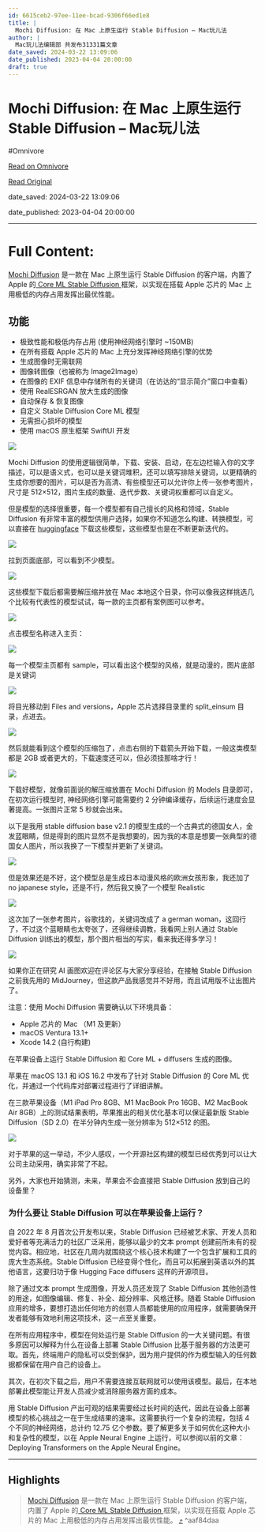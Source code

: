 ```yaml
---
id: 6615ceb2-97ee-11ee-bcad-9306f66ed1e8
title: |
  Mochi Diffusion: 在 Mac 上原生运行 Stable Diffusion – Mac玩儿法
author: |
  Mac玩儿法编辑部 共发布31331篇文章
date_saved: 2024-03-22 13:09:06
date_published: 2023-04-04 20:00:00
draft: true
---
```


# Mochi Diffusion: 在 Mac 上原生运行 Stable Diffusion – Mac玩儿法
#Omnivore

[Read on Omnivore](https://omnivore.app/me/mochi-diffusion-mac-stable-diffusion-mac-18c578f6cfb)

[Read Original](https://www.waerfa.com/mochi-diffusion-review)

date_saved: 2024-03-22 13:09:06

date_published: 2023-04-04 20:00:00

--- 

# Full Content: 

[Mochi Diffusion](https://github.com/godly-devotion/MochiDiffusion) 是一款在 Mac 上原生运行 Stable Diffusion 的客户端，内置了 Apple 的[ Core ML Stable Diffusion ](https://github.com/apple/ml-stable-diffusion)框架，以实现在搭载 Apple 芯片的 Mac 上用极低的内存占用发挥出最优性能。

## 功能

* 极致性能和极低内存占用 (使用神经网络引擎时 \~150MB)
* 在所有搭载 Apple 芯片的 Mac 上充分发挥神经网络引擎的优势
* 生成图像时无需联网
* 图像转图像（也被称为 Image2Image）
* 在图像的 EXIF 信息中存储所有的关键词（在访达的“显示简介”窗口中查看）
* 使用 RealESRGAN 放大生成的图像
* 自动保存 & 恢复图像
* 自定义 Stable Diffusion Core ML 模型
* 无需担心损坏的模型
* 使用 macOS 原生框架 SwiftUI 开发

![](https://proxy-prod.omnivore-image-cache.app/1400x889,sby5JIqNAZChp8A89kWEShZ3oS8CxSeuMTH__2ZW94vY/https://www.waerfa.com/wp-content/uploads/2023/04/Mochi-Diffusion-screenshot.webp)

Mochi Diffusion 的使用逻辑很简单，下载、安装、启动，在左边栏输入你的文字描述，可以是语义式，也可以是关键词堆积，还可以填写排除关键词，以更精确的生成你想要的图片，可以是否为高清、有些模型还可以允许你上传一张参考图片，尺寸是 512×512，图片生成的数量、迭代步数、关键词权重都可以自定义。

但是模型的选择很重要，每一个模型都有自己擅长的风格和领域，Stable Diffusion 有非常丰富的模型供用户选择，如果你不知道怎么构建、转换模型，可以直接在 [huggingface](https://huggingface.co/coreml?sort%5Fmodels=downloads#models) 下载这些模型，这些模型也是在不断更新迭代的。

![](https://proxy-prod.omnivore-image-cache.app/3084x1926,s59XuiDvaDpzMkyf-tttJqntRd8wMwmivaodU0jYNwyM/https://www.waerfa.com/wp-content/uploads/2023/04/Hugging-Face-Core-ML-Models-starting-page-tuya.webp)

拉到页面底部，可以看到不少模型。

![](https://proxy-prod.omnivore-image-cache.app/2172x1574,sROa_CxYs7TaaQZCOfRuqCLMn_MZuXSPbui0EgzXIRY8/https://www.waerfa.com/wp-content/uploads/2023/04/Mochi-Diffusion-models-online-tuya.webp)

这些模型下载后都需要解压缩并放在 Mac 本地这个目录，你可以像我这样挑选几个比较有代表性的模型试试，每一款的主页都有案例图可以参考。

![](https://proxy-prod.omnivore-image-cache.app/1054x438,sANscx-wY3lk3Gheuqsg6FCgvzwfqaQUwQRAhgsC89VI/https://www.waerfa.com/wp-content/uploads/2023/04/Mochi-Diffusion-models-tuya.webp)

点击模型名称进入主页：

![](https://proxy-prod.omnivore-image-cache.app/3142x1914,sg8TlUm92thLyZWHUG3QrkWPOkaaB2BAXmnTeSORnyfs/https://www.waerfa.com/wp-content/uploads/2023/04/Hugging-Face-model-card-tuya.webp)

每一个模型主页都有 sample，可以看出这个模型的风格，就是动漫的，图片底部是关键词

![](https://proxy-prod.omnivore-image-cache.app/1140x1752,sBF32Tj_iwUv-krkpbWGFgNO4fytwzjyI3grGAI4BDqQ/https://www.waerfa.com/wp-content/uploads/2023/04/Mochi-Diffusion-anythingmodelsample.webp)

将目光移动到 Files and versions，Apple 芯片选择目录里的 split\_einsum 目录，点进去。

![](https://proxy-prod.omnivore-image-cache.app/3134x1150,seiQCPjGDa1QoarX5Vxar-e6tlE6yOL---GpoyEAtbT8/https://www.waerfa.com/wp-content/uploads/2023/04/Hugging-Face-files-and-versions-tuya.webp)

然后就能看到这个模型的压缩包了，点击右侧的下载箭头开始下载，一般这类模型都是 2GB 或者更大的，下载速度还可以，但必须挂那啥才行！

![](https://proxy-prod.omnivore-image-cache.app/3088x914,sszL0X03RFjJe62lUM6GZq7aHQ6x4YxFPYQUZZCfAk3k/https://www.waerfa.com/wp-content/uploads/2023/04/Hugging-Face-download-split-tuya.webp)

下载好模型，就像前面说的解压缩放置在 Mochi Diffusion 的 Models 目录即可，在初次运行模型时, 神经网络引擎可能需要约 2 分钟编译缓存，后续运行速度会显著提高。一张图片正常 5 秒就会出来。

以下是我用 stable diffusion base v2.1 的模型生成的一个古典式的德国女人，金发蓝眼睛，但是得到的图片显然不是我想要的，因为我的本意是想要一张典型的德国女人图片，所以我换了一下模型并更新了关键词。

![](https://proxy-prod.omnivore-image-cache.app/2464x1564,s0sy0q8pXf2iiyJfx-iyoDHuePYRcpt6BSiWYbEONITw/https://www.waerfa.com/wp-content/uploads/2023/04/Mochi-Diffusion-stable-diffusion-base-v2-tuya.webp)

但是效果还是不好，这个模型总是生成日本动漫风格的欧洲女孩形象，我还加了 no japanese style，还是不行，然后我又换了一个模型 Realistic

![](https://proxy-prod.omnivore-image-cache.app/2376x1476,sBwPueTdvUGwK1wMmYjjdBW2T5LvCkf7h4eIbuYvS-GM/https://www.waerfa.com/wp-content/uploads/2023/04/Mochi-Diffusion-anything-tuya.webp)

这次加了一张参考图片，谷歌找的，关键词改成了 a german woman，这回行了，不过这个蓝眼睛也太夸张了，还得继续调教，我看网上别人通过 Stable Diffusion 训练出的模型，那个图片相当的写实，看来我还得多学习！

![](https://proxy-prod.omnivore-image-cache.app/2464x1564,s23eliTmIIQfHyA94NPyARD8WlAP5Lzb7HQSAZRSHEqg/https://www.waerfa.com/wp-content/uploads/2023/04/Mochi-Diffusion-realmodel-tuya.webp)

如果你正在研究 AI 画图欢迎在评论区与大家分享经验，在接触 Stable Diffusion 之前我先用的 MidJourney，但这款产品我感觉并不好用，而且试用版不让出图片了。

注意：使用 Mochi Diffusion 需要确认以下环境具备：

* Apple 芯片的 Mac （M1 及更新）
* macOS Ventura 13.1+
* Xcode 14.2 (自行构建)

在苹果设备上运行 Stable Diffusion 和 Core ML + diffusers 生成的图像。

苹果在 macOS 13.1 和 iOS 16.2 中发布了针对 Stable Diffusion 的 Core ML 优化，并通过一个代码库对部署过程进行了详细讲解。

在三款苹果设备（M1 iPad Pro 8GB、M1 MacBook Pro 16GB、M2 MacBook Air 8GB）上的测试结果表明，苹果推出的相关优化基本可以保证最新版 Stable Diffusion（SD 2.0）在半分钟内生成一张分辨率为 512×512 的图。

![](https://proxy-prod.omnivore-image-cache.app/1080x894,sRAQcf7a5i_PqpAmXK4OYzRzwqpCl3XT2daeQZax23iE/https://www.waerfa.com/wp-content/uploads/2023/04/Mochi-Diffusion-tables.webp)

对于苹果的这一举动，不少人感叹，一个开源社区构建的模型已经优秀到可以让大公司主动采用，确实非常了不起。

另外，大家也开始猜测，未来，苹果会不会直接把 Stable Diffusion 放到自己的设备里？

### 为什么要让 Stable Diffusion 可以在苹果设备上运行？

自 2022 年 8 月首次公开发布以来，Stable Diffusion 已经被艺术家、开发人员和爱好者等充满活力的社区广泛采用，能够以最少的文本 prompt 创建前所未有的视觉内容。相应地，社区在几周内就围绕这个核心技术构建了一个包含扩展和工具的庞大生态系统。Stable Diffusion 已经变得个性化，而且可以拓展到英语以外的其他语言，这要归功于像 Hugging Face diffusers 这样的开源项目。

除了通过文本 prompt 生成图像，开发人员还发现了 Stable Diffusion 其他创造性的用途，如图像编辑、修复、补全、超分辨率、风格迁移。随着 Stable Diffusion 应用的增多，要想打造出任何地方的创意人员都能使用的应用程序，就需要确保开发者能够有效地利用这项技术，这一点至关重要。

在所有应用程序中，模型在何处运行是 Stable Diffusion 的一大关键问题。有很多原因可以解释为什么在设备上部署 Stable Diffusion 比基于服务器的方法更可取。首先，终端用户的隐私可以受到保护，因为用户提供的作为模型输入的任何数据都保留在用户自己的设备上。

其次，在初次下载之后，用户不需要连接互联网就可以使用该模型。最后，在本地部署此模型能让开发人员减少或消除服务器方面的成本。

用 Stable Diffusion 产出可观的结果需要经过长时间的迭代，因此在设备上部署模型的核心挑战之一在于生成结果的速率。这需要执行一个复杂的流程，包括 4 个不同的神经网络，总计约 12.75 亿个参数。要了解更多关于如何优化这种大小和复杂性的模型，以在 Apple Neural Engine 上运行，可以参阅以前的文章：Deploying Transformers on the Apple Neural Engine。

---

## Highlights

> [Mochi Diffusion](https://github.com/godly-devotion/MochiDiffusion) 是一款在 Mac 上原生运行 Stable Diffusion 的客户端，内置了 Apple 的[ Core ML Stable Diffusion ](https://github.com/apple/ml-stable-diffusion)框架，以实现在搭载 Apple 芯片的 Mac 上用极低的内存占用发挥出最优性能。 [⤴️](https://omnivore.app/me/mochi-diffusion-mac-stable-diffusion-mac-18c578f6cfb#aaf84daa-a757-44df-bf44-4bc5a7bec828)  ^aaf84daa

